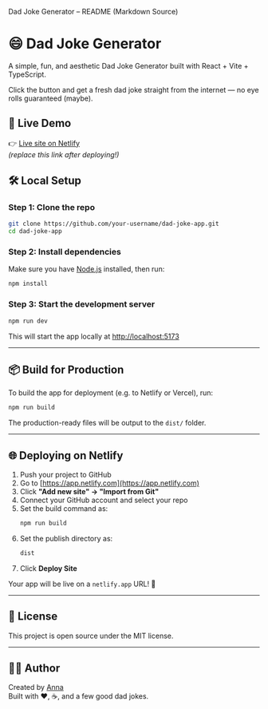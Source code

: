 Dad Joke Generator – README (Markdown Source)

# 😄 Dad Joke Generator

A simple, fun, and aesthetic Dad Joke Generator built with React + Vite + TypeScript.

Click the button and get a fresh dad joke straight from the internet — no eye rolls guaranteed (maybe).

## 🚀 Live Demo

👉 [Live site on Netlify](https://your-site-name.netlify.app)  
_(replace this link after deploying!)_

## 🛠️ Local Setup

### Step 1: Clone the repo

```bash
git clone https://github.com/your-username/dad-joke-app.git
cd dad-joke-app
```

### Step 2: Install dependencies

Make sure you have [Node.js](https://nodejs.org/) installed, then run:

```bash
npm install
```

### Step 3: Start the development server

```bash
npm run dev
```

This will start the app locally at [http://localhost:5173](http://localhost:5173)

---

## 📦 Build for Production

To build the app for deployment (e.g. to Netlify or Vercel), run:

```bash
npm run build
```

The production-ready files will be output to the `dist/` folder.

---

## 🌐 Deploying on Netlify

1. Push your project to GitHub  
2. Go to [https://app.netlify.com](https://app.netlify.com)  
3. Click **"Add new site" → "Import from Git"**  
4. Connect your GitHub account and select your repo  
5. Set the build command as:  
   ```bash
   npm run build
   ```  
6. Set the publish directory as:  
   ```bash
   dist
   ```  
7. Click **Deploy Site**

Your app will be live on a `netlify.app` URL! 🎉

---

## 🤝 License

This project is open source under the MIT license.

---

## 👩‍💻 Author

Created by [Anna](https://github.com/your-username)  
Built with ❤️, ☕, and a few good dad jokes.
